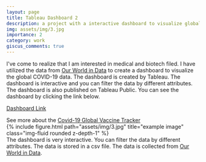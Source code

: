 ```yaml
---
layout: page
title: Tableau Dashboard 2
description: a project with a interactive dashboard to visualize global COVID-19 data
img: assets/img/3.jpg
importance: 2
category: work
giscus_comments: true
---
```


I've come to realize that I am interested in medical and biotech filed. I have utilized the data from <a href="https://ourworldindata.org/covid-vaccinations">Our World in Data</a> to create a dashboard to visualize the global COVID-19 data. The dashboard is created by Tableau. The dashboard is interactive and you can filter the data by different attributes. The dashboard is also published on Tableau Public. You can see the dashboard by clicking the link below.

<a href="https://public.tableau.com/views/Covid-19GlobalVaccineTracker_17051045680780/Dashboard1?:language=en-US&:display_count=n&:origin=viz_share_link">Dashboard Link</a>

<div class="caption">
    See more about the <a href="https://public.tableau.com/views/Covid-19GlobalVaccineTracker_17051045680780/Dashboard1?:language=en-US&:display_count=n&:origin=viz_share_link">Covid-19 Global Vaccine Tracker</a>
</div>
<div class="row">
    <div class="col-sm mt-3 mt-md-0">
        {% include figure.html path="assets/img/3.jpg" title="example image" class="img-fluid rounded z-depth-1" %}
    </div>
</div>
<div class="caption">
    The dashboard is very interactive. You can filter the data by different attributes.
    The data is stored in a csv file. The data is collected from <a href="https://ourworldindata.org/covid-vaccinations">Our World in Data</a>.
</div>